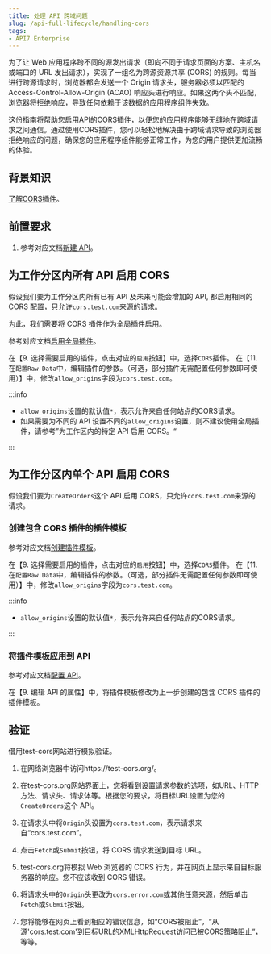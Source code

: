 ```yaml
---
title: 处理 API 跨域问题
slug: /api-full-lifecycle/handling-cors
tags:
- API7 Enterprise
---
```


为了让 Web 应用程序跨不同的源发出请求（即向不同于请求页面的方案、主机名或端口的 URL 发出请求），实现了一组名为跨源资源共享 (CORS) 的规则。每当进行跨源请求时，浏览器都会发送一个 Origin 请求头，服务器必须以匹配的 Access-Control-Allow-Origin (ACAO) 响应头进行响应。如果这两个头不匹配，浏览器将拒绝响应，导致任何依赖于该数据的应用程序组件失效。

这份指南将帮助您启用API的CORS插件，以便您的应用程序能够无缝地在跨域请求之间通信。通过使用CORS插件，您可以轻松地解决由于跨域请求导致的浏览器拒绝响应的问题，确保您的应用程序组件能够正常工作，为您的用户提供更加流畅的体验。

## 背景知识

[了解CORS插件](https://apisix.apache.org/zh/docs/apisix/plugins/cors/)。

## 前置要求

1. 参考对应文档[新建 API](https://docs.apiseven.com/enterprise/user-manual/cluster/api#新建-api)。

## 为工作分区内所有 API 启用 CORS

假设我们要为工作分区内所有已有 API 及未来可能会增加的 API, 都启用相同的 CORS 配置，只允许`cors.test.com`来源的请求。

为此，我们需要将 CORS 插件作为全局插件启用。

参考对应文档[启用全局插件](https://docs.apiseven.com/enterprise/user-manual/cluster/global-plugin#启用全局插件)。

在【9. 选择需要启用的插件，点击对应的`启用`按钮】中，选择`CORS`插件。
在【11. 在`配置Raw Data`中，编辑插件的参数。（可选，部分插件无需配置任何参数即可使用）】中，修改`allow_origins`字段为`cors.test.com`。

:::info

- `allow_origins`设置的默认值`*`，表示允许来自任何站点的CORS请求。
- 如果需要为不同的 API 设置不同的`allow_origins`设置，则不建议使用全局插件，请参考”为工作区内的特定 API 启用 CORS。“

:::

## 为工作分区内单个 API 启用 CORS

假设我们要为`CreateOrders`这个 API 启用 CORS，只允许`cors.test.com`来源的请求。

### 创建包含 CORS 插件的插件模板

参考对应文档[创建插件模板](https://docs.apiseven.com/enterprise/user-manual/cluster/plugin-template#新建插件模板)。

在【9. 选择需要启用的插件，点击对应的`启用`按钮】中，选择`CORS`插件。
在【11. 在`配置Raw Data`中，编辑插件的参数。（可选，部分插件无需配置任何参数即可使用）】中，修改`allow_origins`字段为`cors.test.com`。

:::info

- `allow_origins`设置的默认值`*`，表示允许来自任何站点的CORS请求。

:::

### 将插件模板应用到 API

参考对应文档[配置 API](https://docs.apiseven.com/enterprise/user-manual/cluster/api#配置-api)。

在【9. 编辑 API 的属性】中，将插件模板修改为上一步创建的包含 CORS 插件的插件模板。

## 验证

借用test-cors网站进行模拟验证。

1.  在网络浏览器中访问https://test-cors.org/。

2.  在test-cors.org网站界面上，您将看到设置请求参数的选项，如URL、HTTP方法、请求头、请求体等。根据您的要求，将目标URL设置为您的`CreateOrders`这个 API。

3. 在请求头中将`Origin`头设置为`cors.test.com`，表示请求来自“cors.test.com”。

4. 点击`Fetch`或`Submit`按钮，将 CORS 请求发送到目标 URL。

5. test-cors.org将模拟 Web 浏览器的 CORS 行为，并在网页上显示来自目标服务器的响应。您不应该收到 CORS 错误。

6. 将请求头中的`Origin`头更改为`cors.error.com`或其他任意来源，然后单击`Fetch`或`Submit`按钮。

7. 您将能够在网页上看到相应的错误信息，如“CORS被阻止”，“从源'cors.test.com'到目标URL的XMLHttpRequest访问已被CORS策略阻止”，等等。

